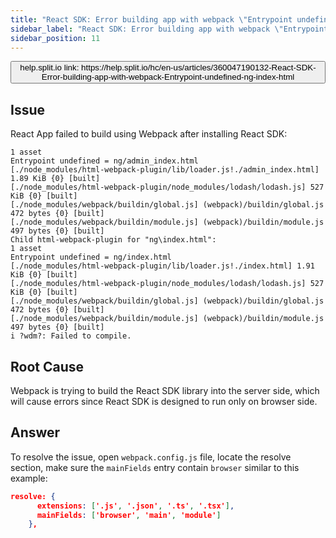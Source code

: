 ```yaml
---
title: "React SDK: Error building app with webpack \"Entrypoint undefined = ng/index.html\""
sidebar_label: "React SDK: Error building app with webpack \"Entrypoint undefined = ng/index.html\""
sidebar_position: 11
---
```


<p>
  <button style={{borderRadius:'8px', border:'1px', fontFamily:'Courier New', fontWeight:'800', textAlign:'left'}}> help.split.io link: https://help.split.io/hc/en-us/articles/360047190132-React-SDK-Error-building-app-with-webpack-Entrypoint-undefined-ng-index-html </button>
</p>

## Issue

React App failed to build using Webpack after installing React SDK:

```
1 asset
Entrypoint undefined = ng/admin_index.html
[./node_modules/html-webpack-plugin/lib/loader.js!./admin_index.html] 1.89 KiB {0} [built]
[./node_modules/html-webpack-plugin/node_modules/lodash/lodash.js] 527 KiB {0} [built]
[./node_modules/webpack/buildin/global.js] (webpack)/buildin/global.js 472 bytes {0} [built]
[./node_modules/webpack/buildin/module.js] (webpack)/buildin/module.js 497 bytes {0} [built]
Child html-webpack-plugin for "ng\index.html":
1 asset
Entrypoint undefined = ng/index.html
[./node_modules/html-webpack-plugin/lib/loader.js!./index.html] 1.91 KiB {0} [built]
[./node_modules/html-webpack-plugin/node_modules/lodash/lodash.js] 527 KiB {0} [built]
[./node_modules/webpack/buildin/global.js] (webpack)/buildin/global.js 472 bytes {0} [built]
[./node_modules/webpack/buildin/module.js] (webpack)/buildin/module.js 497 bytes {0} [built]
i ?wdm?: Failed to compile.
```

## Root Cause

Webpack is trying to build the React SDK library into the server side, which will cause errors since React SDK is designed to run only on browser side. 

## Answer

To resolve the issue, open `webpack.config.js` file, locate the resolve section, make sure the `mainFields` entry contain `browser` similar to this example:
```json
resolve: {
      extensions: ['.js', '.json', '.ts', '.tsx'],
      mainFields: ['browser', 'main', 'module']
    },
```
